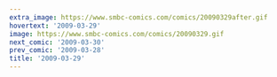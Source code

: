 ```yaml
---
extra_image: https://www.smbc-comics.com/comics/20090329after.gif
hovertext: '2009-03-29'
image: https://www.smbc-comics.com/comics/20090329.gif
next_comic: '2009-03-30'
prev_comic: '2009-03-28'
title: '2009-03-29'
---
```


